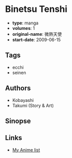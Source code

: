 # Binetsu Tenshi

-   **type**: manga
-   **volumes**: 1
-   **original-name**: 微熱天使
-   **start-date**: 2009-06-15

## Tags

-   ecchi
-   seinen

## Authors

-   Kobayashi
-   Takumi (Story & Art)

## Sinopse

## Links

-   [My Anime list](https://myanimelist.net/manga/21641/Binetsu_Tenshi)
